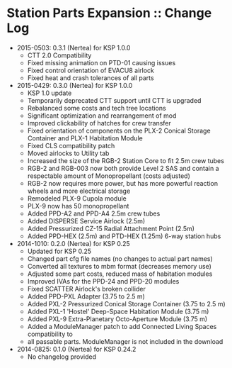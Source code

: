 # Station Parts Expansion :: Change Log

* 2015-0503: 0.3.1 (Nertea) for KSP 1.0.0
	+ CTT 2.0 Compatibility
	+ Fixed missing animation on PTD-01 causing issues
	+ Fixed control orientation of EVACU8 airlock
	+ Fixed heat and crash tolerances of all parts
* 2015-0429: 0.3.0 (Nertea) for KSP 1.0.0
	+ KSP 1.0 update
	+ Temporarily deprecated CTT support until CTT is upgraded
	+ Rebalanced some costs and tech tree locations
	+ Significant optimization and rearrangement of mod
	+ Improved clickability of hatches for crew transfer
	+ Fixed orientation of components on the PLX-2 Conical Storage Container and PLX-1 Habitation Module
	+ Fixed CLS compatibility patch
	+ Moved airlocks to Utility tab
	+ Increased the size of the RGB-2 Station Core to fit 2.5m crew tubes
	+ RGB-2 and RGB-003 now both provide Level 2 SAS and contain a respectable amount of Monopropellant (costs adjusted)
	+ RGB-2 now requires more power, but has more powerful reaction wheels and more electrical storage
	+ Remodeled PLX-9 Cupola module
	+ PLX-9 now has 50 monopropellant
	+ Added PPD-A2 and PPD-A4 2.5m crew tubes
	+ Added DISPERSE Service Airlock (2.5m)
	+ Added Pressurized CZ-15 Radial Attachment Point (2.5m)
	+ Added PPD-HEX (2.5m) and PTD-HEX (1.25m) 6-way station hubs
* 2014-1010: 0.2.0 (Nertea) for KSP 0.25
	+ Updated for KSP 0.25
	+ Changed part cfg file names (no changes to actual part names)
	+ Converted all textures to mbm format (decreases memory use)
	+ Adjusted some part costs, reduced mass of habitation modules
	+ Improved IVAs for the PPD-24 and PPD-20 modules
	+ Fixed SCATTER Airlock's broken collider
	+ Added PPD-PXL Adapter (3.75 to 2.5 m)
	+ Added PXL-2 Pressurized Conical Storage Container (3.75 to 2.5 m)
	+ Added PXL-1 'Hostel' Deep-Space Habitation Module (3.75 m)
	+ Added PXL-9 Extra-Planetary Octo-Aperture Module (3.75 m)
	+ Added a ModuleManager patch to add Connected Living Spaces compatibility to
	+ all passable parts. ModuleManager is not included in the download
* 2014-0825: 0.1.0 (Nertea) for KSP 0.24.2
	+ No changelog provided
